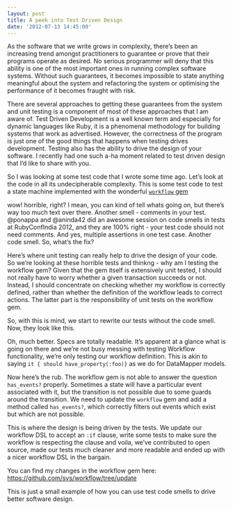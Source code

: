```yaml
---
layout: post
title: A peek into Test Driven Design
date: '2012-07-13 14:45:00'
---
```


<p>As the software that we write grows in complexity, there&rsquo;s been an increasing trend amongst practitioners to guarantee or prove that their programs operate as desired. No serious programmer will deny that this ability is one of the most important ones in running complex software systems. Without such guarantees, it becomes impossible to state anything meaningful about the system and refactoring the system or optimising the performance of it becomes fraught with risk.</p>

<p>There are several approaches to getting these guarantees from the system and unit testing is a component of most of these approaches that I am aware of. Test Driven Development is a well known term and especially for dynamic languages like Ruby, it is a phenomenal methodology for building systems that work as advertised. However, the correctness of the program is just one of the good things that happens when testing drives development. Testing also has the ability to drive the design of your software. I recently had one such a-ha moment related to test driven design that I&rsquo;d like to share with you.</p>

<p>So I was looking at some test code that I wrote some time ago. Let&rsquo;s look at the code in all its undecipherable complexity. This is some test code to test a state machine implemented with the wonderful <a href="https://github.com/geekq/workflow" target="_blank"><code>workflow</code> gem</a></p>

<script src="https://gist.github.com/3105262.js"> </script><p>wow! horrible, right? I mean, you can kind of tell whats going on, but there&rsquo;s way too much text over there. Another smell - comments in your test. @ponappa and @aninda42 did an awesome session on code smells in tests at RubyConfIndia 2012, and they are 100% right - your test code should not need comments. And yes, multiple assertions in one test case. Another code smell. So, what&rsquo;s the fix?</p>

<p>Here&rsquo;s where unit testing can really help to drive the design of your code. So we&rsquo;re looking at these horrible tests and thinkng - why am I testing the workflow gem? Given that the gem itself is extensively unit tested, I should not really have to worry whether a given transaction succeeds or not. Instead, I should concentrate on checking whether my workflow is correctly defined, rather than whether the definition of the workflow leads to correct actions. The latter part is the responsibility of unit tests on the workflow gem.</p>

<p>So, with this is mind, we start to rewrite our tests without the code smell. Now, they look like this.</p>

<script src="https://gist.github.com/3104578.js"> </script><p>Oh, much better. Specs are totally readable. It&rsquo;s apparent at a glance what is going on there and we&rsquo;re not busy messing with testing Workflow functionality, we&rsquo;re only testing our workflow definition. This is akin to saying <code>it { should have_property(:foo)}</code> as we do for DataMapper models.</p>

<p>Now here&rsquo;s the rub. The workflow gem is not able to answer the question <code>has_events?</code> properly. Sometimes a state will have a particular event associated with it, but the transition is not possible due to some guards around the transition. We need to update the <code>workflow</code> gem and add a method called <code>has_events?</code>, which correctly filters out events which exist but which are not possible.</p>

<p>This is where the design is being driven by the tests. We update our workflow DSL to accept an <code>:if</code> clause, write some tests to make sure the workflow is respecting the clause and voila, we&rsquo;ve contributed to open source, made our tests much cleaner and more readable and ended up with a nicer workflow DSL in the bargain.</p>

<p>You can find my changes in the workflow gem here: <a href="https://github.com/svs/workflow/tree/update" target="_blank">https://github.com/svs/workflow/tree/update</a></p>

<p>This is just a small example of how you can use test code smells to drive better software design.</p>